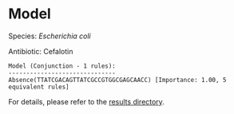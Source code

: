 
# Model

Species: *Escherichia coli*

Antibiotic: Cefalotin

```
Model (Conjunction - 1 rules):
------------------------------
Absence(TTATCGACAGTTATCGCCGTGGCGAGCAACC) [Importance: 1.00, 5 equivalent rules]

```

For details, please refer to the [results directory](../../../../../results/scm_b/escherichia%20coli/cefalotin/repeat_1/).

